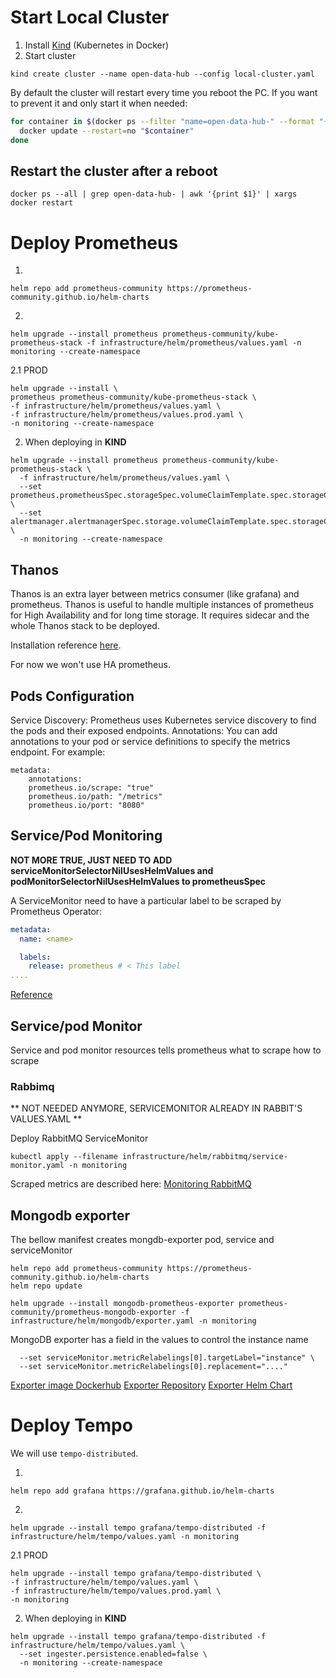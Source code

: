 <!-- 
SPDX-FileCopyrightText: NOI Techpark <digital@noi.bz.it>

SPDX-License-Identifier: CC0-1.0
 -->
# Start Local Cluster

1. Install [Kind](https://kind.sigs.k8s.io/) (Kubernetes in Docker)
2. Start cluster
```
kind create cluster --name open-data-hub --config local-cluster.yaml
```

By default the cluster will restart every time you reboot the PC. If you want to prevent it and only start it when needed:

```sh
for container in $(docker ps --filter "name=open-data-hub-" --format "{{.Names}}"); do
  docker update --restart=no "$container"
done
```

## Restart the cluster after a reboot

```
docker ps --all | grep open-data-hub- | awk '{print $1}' | xargs docker restart
```

# Deploy Prometheus

1.
```
helm repo add prometheus-community https://prometheus-community.github.io/helm-charts
```

2.
```
helm upgrade --install prometheus prometheus-community/kube-prometheus-stack -f infrastructure/helm/prometheus/values.yaml -n monitoring --create-namespace
```

2.1 PROD

```
helm upgrade --install \
prometheus prometheus-community/kube-prometheus-stack \
-f infrastructure/helm/prometheus/values.yaml \
-f infrastructure/helm/prometheus/values.prod.yaml \
-n monitoring --create-namespace
```

2. When deploying in **KIND**
```
helm upgrade --install prometheus prometheus-community/kube-prometheus-stack \
  -f infrastructure/helm/prometheus/values.yaml \
  --set prometheus.prometheusSpec.storageSpec.volumeClaimTemplate.spec.storageClassName=standard \
  --set alertmanager.alertmanagerSpec.storage.volumeClaimTemplate.spec.storageClassName=standard \
  -n monitoring --create-namespace
```

## Thanos
Thanos is an extra layer between metrics consumer (like grafana) and prometheus.
Thanos is useful to handle multiple instances of prometheus for High Availability and for long time storage. It requires sidecar and the whole Thanos stack to be deployed.

Installation reference [here](https://medium.com/@dast04/full-installation-monitoring-with-prometheus-thanos-part-2-2-fe98fcdbe448).

For now we won't use HA prometheus.

## Pods Configuration

Service Discovery: Prometheus uses Kubernetes service discovery to find the pods and their exposed endpoints.
Annotations: You can add annotations to your pod or service definitions to specify the metrics endpoint. For example:

```
metadata:
    annotations:
    prometheus.io/scrape: "true"
    prometheus.io/path: "/metrics"
    prometheus.io/port: "8080"
```

## Service/Pod Monitoring

**NOT MORE TRUE, JUST NEED TO ADD serviceMonitorSelectorNilUsesHelmValues and podMonitorSelectorNilUsesHelmValues to prometheusSpec**

A ServiceMonitor need to have a particular label to be scraped by Prometheus Operator:
```yaml
metadata:
  name: <name>

  labels:
    release: prometheus # < This label
....
```

[Reference](https://managedkube.com/prometheus/operator/servicemonitor/troubleshooting/2019/11/07/prometheus-operator-servicemonitor-troubleshooting.html)

## Service/pod Monitor
Service and pod monitor resources tells prometheus what to scrape how to scrape

### Rabbimq
** NOT NEEDED ANYMORE, SERVICEMONITOR ALREADY IN RABBIT'S VALUES.YAML **

Deploy RabbitMQ ServiceMonitor

```
kubectl apply --filename infrastructure/helm/rabbitmq/service-monitor.yaml -n monitoring
```

Scraped metrics are described here: [Monitoring RabbitMQ](https://www.rabbitmq.com/docs/prometheus#detailed-endpoint)

## Mongodb exporter

The bellow manifest creates mongdb-exporter pod, service and serviceMonitor


```
helm repo add prometheus-community https://prometheus-community.github.io/helm-charts
helm repo update

helm upgrade --install mongodb-prometheus-exporter prometheus-community/prometheus-mongodb-exporter -f infrastructure/helm/mongodb/exporter.yaml -n monitoring
```

MongoDB exporter has a field in the values to control the instance name
```
  --set serviceMonitor.metricRelabelings[0].targetLabel="instance" \
  --set serviceMonitor.metricRelabelings[0].replacement="...."
```

[Exporter image Dockerhub](https://hub.docker.com/r/percona/mongodb_exporter)
[Exporter Repository](https://github.com/percona/mongodb_exporter)
[Exporter Helm Chart](https://artifacthub.io/packages/helm/prometheus-community/prometheus-mongodb-exporter)

# Deploy Tempo

We will use `tempo-distributed`.

1.
```
helm repo add grafana https://grafana.github.io/helm-charts
```

2.
```
helm upgrade --install tempo grafana/tempo-distributed -f infrastructure/helm/tempo/values.yaml -n monitoring
```

2.1 PROD
```
helm upgrade --install tempo grafana/tempo-distributed \
-f infrastructure/helm/tempo/values.yaml \
-f infrastructure/helm/tempo/values.prod.yaml \
-n monitoring
```

2. When deploying in **KIND**
```
helm upgrade --install tempo grafana/tempo-distributed -f infrastructure/helm/tempo/values.yaml \
  --set ingester.persistence.enabled=false \
  -n monitoring --create-namespace
```